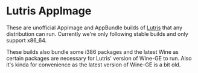 # Lutris AppImage

These are unofficial AppImage and AppBundle builds of [Lutris](https://lutris.net/) that any distribution can run. Currently we're only following stable builds and only support x86_64.

These builds also bundle some i386 packages and the latest Wine as certain packages are necessary for Lutris' version of Wine-GE to run. Also it's kinda for convenience as the latest version of Wine-GE is a bit old.
